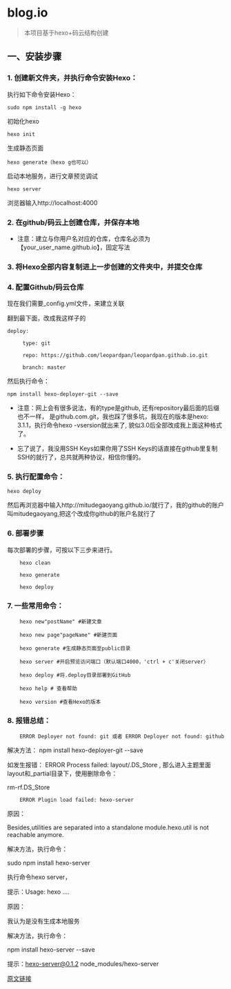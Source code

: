 # blog.io

>本项目基于hexo+码云结构创建

## 一、安装步骤

### 1. 创建新文件夹，并执行命令安装Hexo：

执行如下命令安装Hexo：

```angular2html
sudo npm install -g hexo
```

初始化hexo

```angular2html
hexo init
```

生成静态页面

```angular2html
hexo generate（hexo g也可以）
```

启动本地服务，进行文章预览调试

```angular2html
hexo server
```

浏览器输入http://localhost:4000

### 2. 在github/码云上创建仓库，并保存本地

* 注意：建立与你用户名对应的仓库，仓库名必须为【your_user_name.github.io】，固定写法

### 3. 将Hexo全部内容复制进上一步创建的文件夹中，并提交仓库

### 4. 配置Github/码云仓库

现在我们需要_config.yml文件，来建立关联

翻到最下面，改成我这样子的

```angular2html
deploy:

     type: git

     repo: https://github.com/leopardpan/leopardpan.github.io.git

     branch: master
```
然后执行命令：

```angular2html
npm install hexo-deployer-git --save
```

* 注意：网上会有很多说法，有的type是github, 还有repository最后面的后缀也不一样，
是github.com.git，我也踩了很多坑，我现在的版本是hexo: 3.1.1，执行命令hexo -vsersion就出来了,
貌似3.0后全部改成我上面这种格式了。

* 忘了说了，我没用SSH Keys如果你用了SSH Keys的话直接在github里复制SSH的就行了，总共就两种协议，相信你懂的。

### 5. 执行配置命令：

```angular2html
hexo deploy
```

然后再浏览器中输入http://mitudegaoyang.github.io/就行了，我的github的账户叫mitudegaoyang,把这个改成你github的账户名就行了

### 6. 部署步骤

每次部署的步骤，可按以下三步来进行。

```angular2html
    hexo clean
    
    hexo generate
    
    hexo deploy
```

### 7. 一些常用命令：

```angular2html
    hexo new"postName" #新建文章
    
    hexo new page"pageName" #新建页面
    
    hexo generate #生成静态页面至public目录
    
    hexo server #开启预览访问端口（默认端口4000，'ctrl + c'关闭server）
    
    hexo deploy #将.deploy目录部署到GitHub
    
    hexo help # 查看帮助
    
    hexo version #查看Hexo的版本
```

### 8. 报错总结：

```angular2html
    ERROR Deployer not found: git 或者 ERROR Deployer not found: github
```

解决方法： npm install hexo-deployer-git --save

如发生报错： ERROR Process failed: layout/.DS_Store , 那么进入主题里面layout和_partial目录下，使用删除命令：

rm-rf.DS_Store

```angular2html
    ERROR Plugin load failed: hexo-server
```

原因：

Besides,utilities are separated into a standalone module.hexo.util is not reachable anymore.

解决方法，执行命令：

sudo npm install hexo-server

执行命令hexo server，

提示：Usage: hexo ....

原因：

我认为是没有生成本地服务

解决方法，执行命令：

npm install hexo-server --save

提示：hexo-server@0.1.2 node_modules/hexo-server

[原文链接](http://www.jianshu.com/p/465830080ea9)